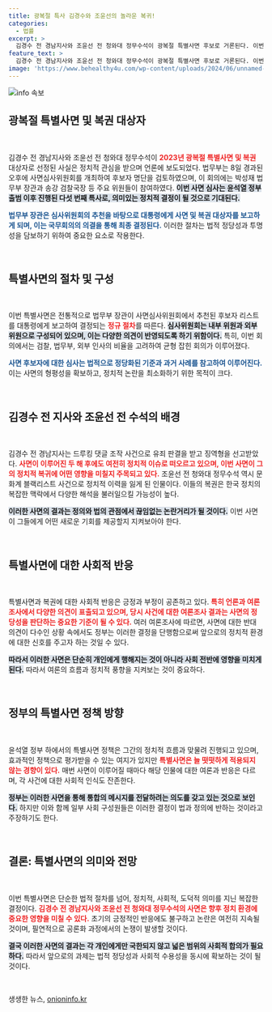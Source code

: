 ```yaml
---
title: 광복절 특사 김경수와 조윤선의 놀라운 복귀!
categories:
  - 법률
excerpt: >
  김경수 전 경남지사와 조윤선 전 청와대 정무수석이 광복절 특별사면 후보로 거론된다. 이번 사면 심사에서는 5명의 외부 위원과 법무부 관계자들이 참석하며, 윤석열 정부의 5번째 사면이 진행된다. 누가 최종 명단에 오를지 귀추가 주목된다!
feature_text: >
  김경수 전 경남지사와 조윤선 전 청와대 정무수석이 광복절 특별사면 후보로 거론된다. 이번 사면 심사에서는 5명의 외부 위원과 법무부 관계자들이 참석하며, 윤석열 정부의 5번째 사면이 진행된다. 누가 최종 명단에 오를지 귀추가 주목된다!
image: 'https://www.behealthy4u.com/wp-content/uploads/2024/06/unnamed-file.png'
---
```


<p><img src="https://www.behealthy4u.com/wp-content/uploads/2024/06/unnamed-file.png" alt="info 속보" /></p>

<h2 data-ke-size="size26">광복절 특별사면 및 복권 대상자</h2>

<p data-ke-size="size16">&nbsp;</p>

<p>김경수 전 경남지사와 조윤선 전 청와대 정무수석이 <b><span style="color: #ee2323;">2023년 광복절 특별사면 및 복권</span></b> 대상자로 선정된 사실은 정치적 관심을 받으며 언론에 보도되었다. 법무부는 8일 경과된 오후에 사면심사위원회를 개최하여 후보자 명단을 검토하였으며, 이 회의에는 박성재 법무부 장관과 송강 검찰국장 등 주요 위원들이 참여하였다. <b><span style="background-color: #21538527;">이번 사면 심사는 윤석열 정부 출범 이후 진행된 다섯 번째 특사로, 의미있는 정치적 결정이 될 것으로 기대된다.</span></b> </p>

<p><b><span style="color: #1a5490;">법무부 장관은 심사위원회의 추천을 바탕으로 대통령에게 사면 및 복권 대상자를 보고하게 되며, 이는 국무회의의 의결을 통해 최종 결정된다.</span></b> 이러한 절차는 법적 정당성과 투명성을 담보하기 위하여 중요한 요소로 작용한다. </p>

<p data-ke-size="size16">&nbsp;</p>

<h2 data-ke-size="size26">특별사면의 절차 및 구성</h2>

<p data-ke-size="size16">&nbsp;</p>

<p>이번 특별사면은 전통적으로 법무부 장관이 사면심사위원회에서 추천된 후보자 리스트를 대통령에게 보고하여 결정되는 <b><span style="color: #ee2323;">정규 절차</span></b>를 따른다. <b><span style="background-color: #21538527;">심사위원회는 내부 위원과 외부 위원으로 구성되어 있으며, 이는 다양한 의견이 반영되도록 하기 위함이다.</span></b> 특히, 이번 회의에서는 검찰, 법무부, 외부 인사의 비율을 고려하여 균형 잡힌 회의가 이루어졌다.</p>

<p><b><span style="color: #1a5490;">사면 후보자에 대한 심사는 법적으로 정당화된 기준과 과거 사례를 참고하여 이루어진다.</span></b> 이는 사면의 형평성을 확보하고, 정치적 논란을 최소화하기 위한 목적이 크다.</p>

<p data-ke-size="size16">&nbsp;</p>

<h2 data-ke-size="size26">김경수 전 지사와 조윤선 전 수석의 배경</h2>

<p data-ke-size="size16">&nbsp;</p>

<p>김경수 전 경남지사는 드루킹 댓글 조작 사건으로 유죄 판결을 받고 징역형을 선고받았다. <b><span style="color: #ee2323;">사면이 이루어진 두 해 후에도 여전히 정치적 이슈로 떠오르고 있으며, 이번 사면이 그의 정치적 복귀에 어떤 영향을 미칠지 주목되고 있다.</span></b> 조윤선 전 청와대 정무수석 역시 문화계 블랙리스트 사건으로 정치적 이력을 잃게 된 인물이다. 이들의 복권은 한국 정치의 복잡한 맥락에서 다양한 해석을 불러일으킬 가능성이 높다.</p>

<p><b><span style="background-color: #21538527;">이러한 사면의 결과는 정의와 법의 관점에서 끊임없는 논란거리가 될 것이다.</span></b> 이번 사면이 그들에게 어떤 새로운 기회를 제공할지 지켜보아야 한다.</p>

<p data-ke-size="size16">&nbsp;</p>

<h2 data-ke-size="size26">특별사면에 대한 사회적 반응</h2>

<p data-ke-size="size16">&nbsp;</p>

<p>특별사면과 복권에 대한 사회적 반응은 긍정과 부정이 공존하고 있다. <b><span style="color: #ee2323;">특히 언론과 여론 조사에서 다양한 의견이 표출되고 있으며, 당시 사건에 대한 여론조사 결과는 사면의 정당성을 판단하는 중요한 기준이 될 수 있다.</span></b> 여러 여론조사에 따르면, 사면에 대한 반대 의견이 다수인 상황 속에서도 정부는 이러한 결정을 단행함으로써 앞으로의 정치적 환경에 대한 신호를 주고자 하는 것일 수 있다.</p>

<p><b><span style="background-color: #21538527;">따라서 이러한 사면은 단순히 개인에게 행해지는 것이 아니라 사회 전반에 영향을 미치게 된다.</span></b> 따라서 여론의 흐름과 정치적 풍향을 지켜보는 것이 중요하다.</p>

<p data-ke-size="size16">&nbsp;</p>

<h2 data-ke-size="size26">정부의 특별사면 정책 방향</h2>

<p data-ke-size="size16">&nbsp;</p>

<p>윤석열 정부 하에서의 특별사면 정책은 그간의 정치적 흐름과 맞물려 진행되고 있으며, 효과적인 정책으로 평가받을 수 있는 여지가 있지만 <b><span style="color: #ee2323;">특별사면은 늘 떳떳하게 적용되지 않는 경향이 있다.</span></b> 매번 사면이 이루어질 때마다 해당 인물에 대한 여론과 반응은 다르며, 각 사건에 대한 사회적 인식도 잔존한다.</p>

<p><b><span style="background-color: #21538527;">정부는 이러한 사면을 통해 통합의 메시지를 전달하려는 의도를 갖고 있는 것으로 보인다.</span></b> 하지만 이와 함께 일부 사회 구성원들은 이러한 결정이 법과 정의에 반하는 것이라고 주장하기도 한다.</p>

<p data-ke-size="size16">&nbsp;</p>

<h2 data-ke-size="size26">결론: 특별사면의 의미와 전망</h2>

<p data-ke-size="size16">&nbsp;</p>

<p>이번 특별사면은 단순한 법적 절차를 넘어, 정치적, 사회적, 도덕적 의미를 지닌 복잡한 결정이다. <b><span style="color: #ee2323;">김경수 전 경남지사와 조윤선 전 청와대 정무수석의 사면은 향후 정치 환경에 중요한 영향을 미칠 수 있다.</span></b> 초기의 긍정적인 반응에도 불구하고 논란은 여전히 지속될 것이며, 필연적으로 공론화 과정에서의 논쟁이 발생할 것이다.</p>

<p><b><span style="background-color: #21538527;">결국 이러한 사면의 결과는 각 개인에게만 국한되지 않고 넓은 범위의 사회적 합의가 필요하다.</span></b> 따라서 앞으로의 과제는 법적 정당성과 사회적 수용성을 동시에 확보하는 것이 될 것이다.</p>

<p data-ke-size="size16">&nbsp;</p>
생생한 뉴스, <a href="https://onioninfo.kr" rel="dofollow">onioninfo.kr</a>



